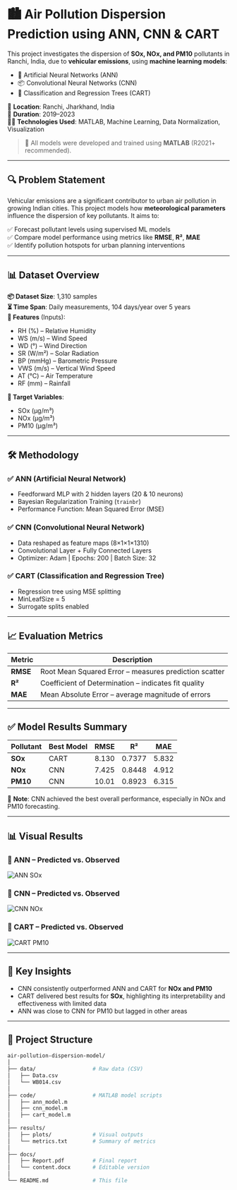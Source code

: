 # 🏙️ Air Pollution Dispersion Prediction using ANN, CNN & CART

This project investigates the dispersion of **SOx, NOx, and PM10** pollutants in Ranchi, India, due to **vehicular emissions**, using **machine learning models**:  
- 🧠 Artificial Neural Networks (ANN)  
- 📦 Convolutional Neural Networks (CNN)  
- 🌳 Classification and Regression Trees (CART)

📍 **Location**: Ranchi, Jharkhand, India  
📅 **Duration**: 2019–2023  
👨‍💻 **Technologies Used**: MATLAB, Machine Learning, Data Normalization, Visualization

> 🚨 All models were developed and trained using **MATLAB** (R2021+ recommended).

---

## 🔍 Problem Statement

Vehicular emissions are a significant contributor to urban air pollution in growing Indian cities. This project models how **meteorological parameters** influence the dispersion of key pollutants. It aims to:

✅ Forecast pollutant levels using supervised ML models  
✅ Compare model performance using metrics like **RMSE**, **R²**, **MAE**  
✅ Identify pollution hotspots for urban planning interventions  

---

## 📊 Dataset Overview

**📦 Dataset Size**: 1,310 samples  
**⏳ Time Span**: Daily measurements, 104 days/year over 5 years  
**📌 Features** (Inputs):  
- RH (%) – Relative Humidity  
- WS (m/s) – Wind Speed  
- WD (°) – Wind Direction  
- SR (W/m²) – Solar Radiation  
- BP (mmHg) – Barometric Pressure  
- VWS (m/s) – Vertical Wind Speed  
- AT (°C) – Air Temperature  
- RF (mm) – Rainfall  

**🎯 Target Variables**:  
- SOx (μg/m³)  
- NOx (μg/m³)  
- PM10 (μg/m³)  

---

## 🛠️ Methodology

### ✅ ANN (Artificial Neural Network)
- Feedforward MLP with 2 hidden layers (20 & 10 neurons)
- Bayesian Regularization Training (`trainbr`)
- Performance Function: Mean Squared Error (MSE)

### ✅ CNN (Convolutional Neural Network)
- Data reshaped as feature maps (8×1×1×1310)
- Convolutional Layer + Fully Connected Layers
- Optimizer: Adam | Epochs: 200 | Batch Size: 32

### ✅ CART (Classification and Regression Tree)
- Regression tree using MSE splitting
- MinLeafSize = 5
- Surrogate splits enabled

---

## 📈 Evaluation Metrics

| Metric | Description |
|--------|-------------|
| **RMSE** | Root Mean Squared Error – measures prediction scatter |
| **R²**   | Coefficient of Determination – indicates fit quality |
| **MAE**  | Mean Absolute Error – average magnitude of errors |

---

## ✅ Model Results Summary

| Pollutant | Best Model | RMSE  | R²     | MAE   |
|-----------|------------|-------|--------|-------|
| **SOx**   | CART       | 8.130 | 0.7377 | 5.832 |
| **NOx**   | CNN        | 7.425 | 0.8448 | 4.912 |
| **PM10**  | CNN        | 10.01 | 0.8923 | 6.315 |

📌 **Note**: CNN achieved the best overall performance, especially in NOx and PM10 forecasting.

---

## 📊 Visual Results

### 🔹 ANN – Predicted vs. Observed
![ANN SOx](./results/plots/ann_sox.png)

### 🔹 CNN – Predicted vs. Observed
![CNN NOx](./results/plots/cnn_nox.png)

### 🔹 CART – Predicted vs. Observed
![CART PM10](./results/plots/cart_pm10.png)

---

## 🧠 Key Insights

- CNN consistently outperformed ANN and CART for **NOx and PM10**
- CART delivered best results for **SOx**, highlighting its interpretability and effectiveness with limited data
- ANN was close to CNN for PM10 but lagged in other areas

---

## 📂 Project Structure

```bash
air-pollution-dispersion-model/
│
├── data/                  # Raw data (CSV)
│   ├── Data.csv
│   └── WB014.csv
│
├── code/                  # MATLAB model scripts
│   ├── ann_model.m
│   ├── cnn_model.m
│   ├── cart_model.m
│
├── results/
│   ├── plots/             # Visual outputs
│   └── metrics.txt        # Summary of metrics
│
├── docs/
│   ├── Report.pdf         # Final report
│   └── content.docx       # Editable version
│
└── README.md              # This file
